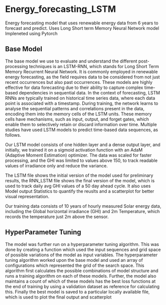 # Energy_forecasting_LSTM

Energy forecasting model that uses renewable energy data from 6 years to forecast and predict. 
Uses Long Short term Memory Neural Network model
Impleneted using Pytorch

## Base Model
The base model we use to evaluate and understand the different post-processing techniques is an LSTM-RNN, which stands for Long Short Term Memory Recurrent Neural Network. It is commonly employed in renewable energy forecasting, as the field requires data to be considered from not just recent occurrences but also past occurrences. 
These models are highly effective for data forecasting due to their ability to capture complex time-based dependencies in sequential data. In the context of forecasting, LSTM RNNs are typically trained on historical time series data, where each data point is associated with a timestamp. During training, the network learns to analyse the sequential patterns and correlations present in the data, encoding them into the memory cells of the LSTM units. These memory cells have mechanisms, such as input, output, and forget gates, which enable them to selectively retain or discard information over time. Multiple studies have used LSTM models to predict time-based data sequences, as follows. 

Our LSTM model consists of one hidden layer and a dense output layer, and initially, we trained it on a sigmoid activation function with an AdaM (Adaptive Moment Estimation) optimizer. The data was scaled for faster processing, and the GHI was limited to values above 150,  to track readable values of irradiance only and reduce the variance. 

The LSTM file shows the initial version of the model used for preliminary results, the RNN_LSTM file shows the final version of the model, which is used to track daily avg GHI values of a 50 day ahead cycle. It also uses Model output Statistics to quantify the reuslts and a scatterplot for better visual representation. 

Our training data consists of 10 years of hourly measured Solar energy data, including the Global horizontal irradiance (GHI) and 2m Temperature, which records the temperature just 2m above the sensor. 

## HyperParameter Tuning
The model was further run on a hyperparameter tuning algorithm. This was done by creating a function which used the input sequences and grid space of possible variations of the model as input variables. 
The hyperparameter tuning algorithm worked upon the base model and used an array of configurations which represented the grid of the search space. This algorithm first calculates the possible combinations of model structure and runs a training algorithm on each of these models. Further, the model also maintains a count of which of these models has the best loss functions at the end of training by using a validation dataset as reference for calculating this. Finally the best model is saved to a particular locally available file, which is used to plot the final output and scatterplot




